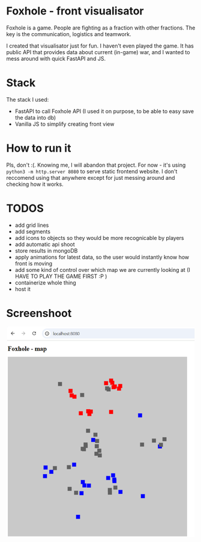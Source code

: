 # Foxhole - front visualisator

Foxhole is a game. People are fighting as a fraction with other fractions. The key is the communication, logistics and teamwork.

I created that visualisator just for fun. I haven't even played the game.
It has public API that provides data about current (in-game) war, and I wanted to mess around with
quick FastAPI and JS.

# Stack

The stack I used:

- FastAPI to call Foxhole API (I used it on purpose, to be able to easy save the data into db)
- Vanilla JS to simplify creating front view

# How to run it

Pls, don't :(. Knowing me, I will abandon that project. For now - it's using `python3 -m http.server 8080` to serve static frontend website.
I don't reccomend using that anywhere except for just messing around and checking how it works.


# TODOS

- add grid lines
- add segments
- add icons to objects so they would be more recognicable by players
- add automatic api shoot
- store results in mongoDB
- apply animations for latest data, so the user would instantly know how front is moving
- add some kind of control over which map we are currently looking at (I HAVE TO PLAY THE GAME FIRST :P )
- containerize whole thing
- host it

# Screenshoot

<div align="center">
    <img width=500 src=".readme/images/foxhole-screen-1.png"></img/>
</div>



